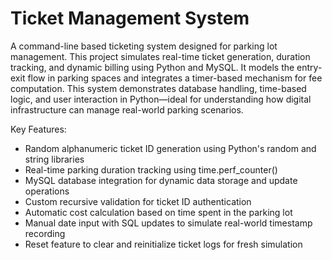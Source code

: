# Ticket Management System
A command-line based ticketing system designed for parking lot management. This project simulates real-time ticket generation, duration tracking, and dynamic billing using Python and MySQL. It models the entry-exit flow in parking spaces and integrates a timer-based mechanism for fee computation. This system demonstrates database handling, time-based logic, and user interaction in Python—ideal for understanding how digital infrastructure can manage real-world parking scenarios.

Key Features:
- Random alphanumeric ticket ID generation using Python's random and string libraries
- Real-time parking duration tracking using time.perf_counter()
- MySQL database integration for dynamic data storage and update operations
- Custom recursive validation for ticket ID authentication
- Automatic cost calculation based on time spent in the parking lot
- Manual date input with SQL updates to simulate real-world timestamp recording
- Reset feature to clear and reinitialize ticket logs for fresh simulation
